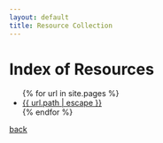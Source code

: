 ```yaml
---
layout: default
title: Resource Collection
---
```


<body>
  <h1>Index of Resources</h1>
  <ul>
    {% for url in site.pages %}
    <li><a href="{{ site.baseurl | escape }}{{ url.path | escape }}">{{ url.path | escape }}</a> </li>
    {% endfor %}
  </ul>
</body>

[back](../)
